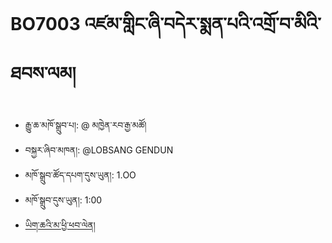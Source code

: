 # BO7003 འཛམ་གླིང་ཞི་བདེར་སྨན་པའི་འགྲོ་བ་མིའི་ཐབས་ལམ།
- རྒྱུ་ཆ་མཁོ་སྒྲུབ་པ།: @ མཁྱེན་རབ་རྒྱ་མཚོ།
- བསྐྱར་ཞིབ་མཁན།: @LOBSANG GENDUN
- མཁོ་སྒྲུབ་ཚོད་དཔག་དུས་ཡུན།: 1.OO
- མཁོ་སྒྲུབ་དུས་ཡུན།: 1:00
- [ཡིག་ཆའི་མ་ཕྱི་ཕབ་ལེན།](https://github.com/MonlamAI/BO7003/releases/download/7003/default.pdf)
